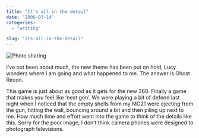 ```yaml
---
title: "It's all in the detail"
date: "2006-03-14"
categories:
  - "writing"

slug: "its-all-in-the-detail"
---
```


![Photo sharing](/images/112410916.jpg)

I’ve not been about much, the new theme has been put on hold, Lucy wonders where I am going and what happened to me. The answer is Ghost Recon.

This game is just about as good as it gets for the new 360. Finally a game that makes you feel like ‘next gen’. We were playing a bit of defend last night when I noticed that the empty shells from my MG21 were ejecting from the gun, hitting the wall, bouncing around a bit and then piling up next to me. How much time and effort went into the game to think of the details like this.
Sorry for the poor image, I don’t think camera phones were designed to photograph televisions.
